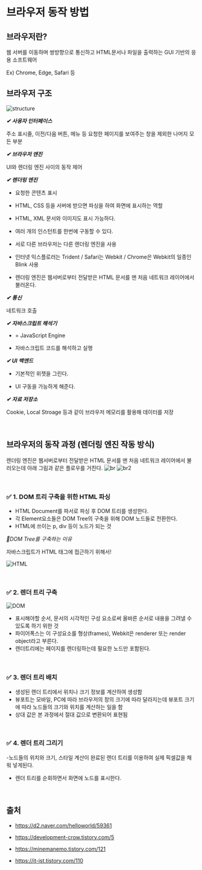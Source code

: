 
  

# 브라우저 동작 방법

## 브라우저란?

웹 서버를 이동하며 쌍방향으로 통신하고 HTML문서나 파일을 출력하는 GUI 기반의 응용 소프트웨어

Ex) Chrome, Edge, Safari 등

## 브라우저 구조

![structure](https://user-images.githubusercontent.com/63101648/128285242-7dff4553-6f95-42e4-b123-edca161fd109.png)


***✔ 사용자 인터페이스***

  

주소 표시줄, 이전/다음 버튼, 메뉴 등 요청한 페이지를 보여주는 창을 제외한 나머지 모든 부분

  

***✔ 브라우저 엔진***

  

UI와 렌더링 엔진 사이의 동작 제어

  

***✔ 렌더링 엔진***

- 요청한 콘텐츠 표시

- HTML, CSS 등을 서버에 받으면 파싱을 하여 화면에 표시하는 역할
- HTML, XML 문서와 이미지도 표시 가능하다.
- 여러 개의 인스턴트를 한번에 구동할 수 있다. 
- 서로 다른 브라우저는 다른 렌더링 엔진을 사용
- 인터넷 익스플로러는 Trident / Safari는 Webkit / Chrome은 Webkit의 일종인 Blink 사용
- 렌더링 엔진은 웹서버로부터 전달받은 HTML 문서를 맨 처음 네트워크 레이어에서 불러온다.

  

***✔ 통신***

  

네트워크 호출

  

***✔ 자바스크립트 해석기***

- = JavaScript Engine

- 자바스크립트 코드를 해석하고 실행

  

***✔ UI 백엔드***

- 기본적인 위젯을 그린다.

- UI 구동을 가능하게 해준다.

  

***✔ 자료 저장소***

  

Cookie, Local Stroage 등과 같이 브라우저 메모리를 활용해 데이터를 저장

<br>

## 브라우저의 동작 과정 (렌더링 엔진 작동 방식)
렌더링 엔진은 웹서버로부터 전달받은 HTML 문서를 맨 처음 네트워크 레이어에서 불러오는데 아래 그림과 같은 플로우를 거친다. 
![br](https://user-images.githubusercontent.com/63101648/128288241-de080cae-e1b2-4b6d-be84-16ab9d76ac06.png)
![br2](https://user-images.githubusercontent.com/63101648/128288265-21bf4ec8-5a67-4de3-b9f4-0089b2a69412.png)

<br>


 ### **✅ 1. DOM 트리 구축을 위한 HTML 파싱**

 - HTML Document를 파서로 파싱 후 DOM 트리를 생성한다.
 - 각 Element요소들은 DOM Tree의 구축을 위해 DOM 노드들로 전환한다.  
 - HTML에 쓰이는  p, div 등이 노드가 되는 것 

 *🔆DOM Tree를 구축하는 이유*

 자바스크립트가 HTML 태그에 접근하기 위해서! 


 ![HTML](https://user-images.githubusercontent.com/63101648/128289239-8614a9da-67bc-461e-8c7f-77900456ddd1.png)

<br>

### **✅ 2. 렌더 트리 구축**

![DOM](https://user-images.githubusercontent.com/63101648/128290975-4de6ca6f-a44d-41cb-82f9-a36f4873c375.png)

 - 표시해야할 순서, 문서의 시각적인 구성 요소로써 올바른 순서로 내용을 그려낼 수 있도록 하기 위한 것
 - 파이어폭스는 이 구성요소를 형상(frames), Webkit은 renderer 또는  render object라고 부른다.
 - 렌더트리에는 페이지를 렌더링하는데 필요한 노드만 포함된다. 

<br>

 ### **✅ 3. 렌더 트리 배치**

- 생성된 렌더 트리에서 위치나 크기 정보를 계산하여 생성함
- 뷰포트는 모바일, PC에 따라 브라우저의 창의 크기에 따라 달라지는데 뷰포트 크기에 따라 노드들의 크기와 위치를 계산하는 일을 함 
- 상대 값은 본 과정에서 절대 값으로 변환되어 표현됨

<br>

### **✅ 4. 렌더 트리 그리기**

-노드들의 위치와 크기, 스타일 계산이 완료된 렌더 트리를 이용하여 실제 픽셀값을 채워 넣게된다. 
- 렌더 트리를 순회하면서 화면에 노드를 표시한다. 

  
  

  

<br>


## 출처

- https://d2.naver.com/helloworld/59361

- https://development-crow.tistory.com/5

- https://minemanemo.tistory.com/121
- https://it-ist.tistory.com/110